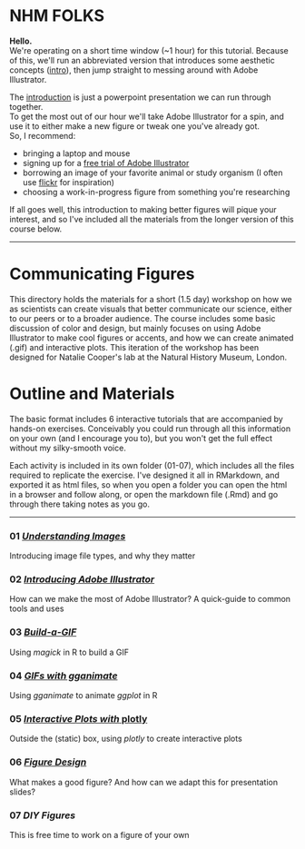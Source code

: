 # NHM FOLKS

**Hello.**  
We're operating on a short time window (~1 hour) for this tutorial. Because of this, we'll run an abbreviated version that introduces some aesthetic concepts ([intro](https://github.com/IanGBrennan/CommunicatingFigures/tree/master/NHM/00_Introduction/Building_Better_Figures.pdf)), then jump straight to messing around with Adobe Illustrator. 

The [introduction](https://github.com/IanGBrennan/CommunicatingFigures/blob/master/NHM/00_Introduction/Building_Better_Figures.pdf) is just a powerpoint presentation we can run through together.  
To get the most out of our hour we'll take Adobe Illustrator for a spin, and use it to either make a new figure or tweak one you've already got.  
So, I recommend:
+ bringing a laptop and mouse
+ signing up for a [free trial of Adobe Illustrator](https://www.adobe.com/uk/products/illustrator/free-trial-download.html)
+ borrowing an image of your favorite animal or study organism (I often use [flickr](https://www.flickr.com/) for inspiration)
+ choosing a work-in-progress figure from something you're researching


If all goes well, this introduction to making better figures will pique your interest, and so I've included all the materials from the longer version of this course below. 

---

# Communicating Figures
This directory holds the materials for a short (1.5 day) workshop on how we as scientists can create visuals that better communicate our science, either to our peers or to a broader audience. The course includes some basic discussion of color and design, but mainly focuses on using Adobe Illustrator to make cool figures or accents, and how we can create animated (.gif) and interactive plots. This iteration of the workshop has been designed for Natalie Cooper's lab at the Natural History Museum, London. 

# Outline and Materials
The basic format includes 6 interactive tutorials that are accompanied by hands-on exercises. Conceivably you could run through all this information on your own (and I encourage you to), but you won't get the full effect without my silky-smooth voice. 

Each activity is included in its own folder (01-07), which includes all the files required to replicate the exercise. I've designed it all in RMarkdown, and exported it as html files, so when you open a folder you can open the html in a browser and follow along, or open the markdown file (.Rmd) and go through there taking notes as you go. 

---

### 01 [*Understanding Images*](https://github.com/IanGBrennan/CommunicatingFigures/tree/master/01_Understanding_Images)
Introducing image file types, and why they matter

### 02 [*Introducing Adobe Illustrator*](https://github.com/IanGBrennan/CommunicatingFigures/tree/master/02_Adobe_Illustrator)
How can we make the most of Adobe Illustrator? A quick-guide to common tools and uses

### 03 [*Build-a-GIF*](https://github.com/IanGBrennan/CommunicatingFigures/tree/master/03_Build_GIF)
Using *magick* in R to build a GIF

### 04 [*GIFs with gganimate*](https://github.com/IanGBrennan/CommunicatingFigures/tree/master/04_gganimate)
Using *gganimate* to animate *ggplot* in R

### 05 [*Interactive Plots with* plotly](https://github.com/IanGBrennan/CommunicatingFigures/tree/master/05_Plotly)
Outside the (static) box, using *plotly* to create interactive plots

### 06 [*Figure Design*](https://github.com/IanGBrennan/CommunicatingFigures/tree/master/06_Figure_Design)
What makes a good figure? And how can we adapt this for presentation slides?

### 07 *DIY Figures*
This is free time to work on a figure of your own

